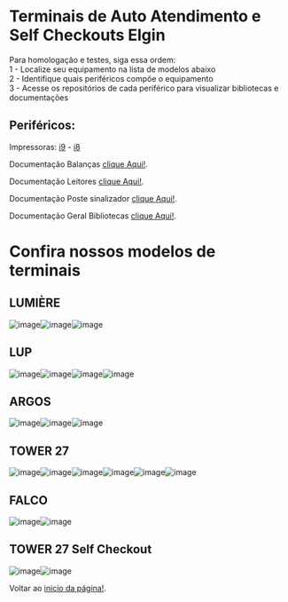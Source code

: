 # Terminais de Auto Atendimento e Self Checkouts Elgin
Para homologação e testes, siga essa ordem:  
1 - Localize seu equipamento na lista de modelos abaixo  
2 - Identifique quais periféricos compõe o equipamento  
3 - Acesse os repositórios de cada periférico para visualizar bibliotecas e documentações  


## Periféricos:
Impressoras: [i9](https://github.com/ElginDeveloperCommunity/Impressoras/tree/master/Impressoras%20N%C3%A3o%20Fiscais)  -  [i8](https://github.com/ElginDeveloperCommunity/Impressoras/tree/master/Impressoras%20N%C3%A3o%20Fiscais)

Documentação Balanças [clique Aqui!](https://github.com/ElginDeveloperCommunity/Equipamentos/tree/master/Elgin/Balan%C3%A7a).

Documentação Leitores [clique Aqui!](https://github.com/ElginDeveloperCommunity/Equipamentos/tree/master/Elgin/Leitores%20Fixos/EL8600/Documenta%C3%A7%C3%A3o).

Documentação Poste sinalizador [clique Aqui!](https://github.com/ElginDeveloperCommunity/AutoAtendimento/tree/master/Elgin/Self%20Checkout%20Lumiere/Bibliotecas).

Documentação Geral Bibliotecas [clique Aqui!](https://elgindevelopercommunity.github.io/modules.html).


# Confira nossos modelos de terminais

## LUMIÈRE

![image](https://github.com/user-attachments/assets/8a45bafd-10d3-4f22-b948-81384b54ccc6)![image](https://github.com/user-attachments/assets/b9777ce9-7825-495a-bc60-afecee5c6399)![image](https://github.com/user-attachments/assets/c996d1c0-4930-4ed6-8c6b-1f4657b9950a)

## LUP

![image](https://github.com/user-attachments/assets/17c31ca5-bedd-4bd0-9a1e-a85b28b070e6)![image](https://github.com/user-attachments/assets/9454f5f5-fcfd-45e0-812e-bb0af0c9e938)![image](https://github.com/user-attachments/assets/276ae164-84b7-4707-9972-5575bcf77c82)![image](https://github.com/user-attachments/assets/5c17fa7a-4712-4d38-98d6-ab0c3ce2f2f3)


## ARGOS

![image](https://github.com/user-attachments/assets/c50c0aaf-65f2-4a2b-b1e8-349a9f586111)![image](https://github.com/user-attachments/assets/12b9f932-99b2-4929-b036-71cd9924d52e)![image](https://github.com/user-attachments/assets/2892cdf9-6d6f-41c4-993b-c74b2e01aa6e)


## TOWER 27

![image](https://github.com/user-attachments/assets/9e519798-ff19-47bb-b981-d4315c458943)![image](https://github.com/user-attachments/assets/8bd7a009-d2f1-4a47-9b52-7964ad3ee61e)![image](https://github.com/user-attachments/assets/0630bcad-04c9-48b8-abfa-ecd473f2db62)![image](https://github.com/user-attachments/assets/30b8a86d-083c-4cac-928a-38576a4cf5f8)![image](https://github.com/user-attachments/assets/19de76d9-6882-4dcf-a7f6-489f32f9b826)![image](https://github.com/user-attachments/assets/7a81d286-dc7c-4515-9e50-0b0dbe068157)


## FALCO

![image](https://github.com/user-attachments/assets/3d3348b4-1fbb-4f5f-ac78-124896bc040f)![image](https://github.com/user-attachments/assets/23583c9d-e675-4fd1-8f22-19eb52589692)


## TOWER 27 Self Checkout

![image](https://github.com/user-attachments/assets/0a404d14-6b18-476a-81ec-9d03c8c29929)![image](https://github.com/user-attachments/assets/bd56b303-d32d-4f62-91c2-1e4021da9d77)



Voltar ao [inicio da página!](https://github.com/ElginDeveloperCommunity/AutoAtendimento/tree/master?tab=readme-ov-file#autoatendimento). 

